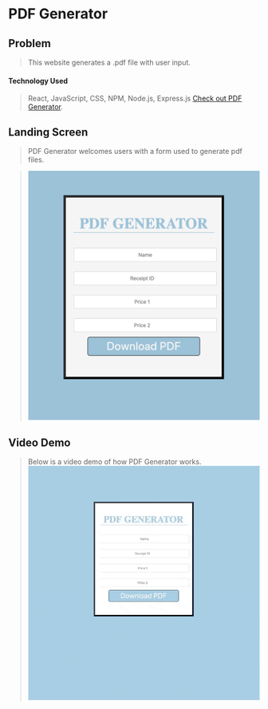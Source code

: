 # PDF Generator

## Problem

> This website generates a .pdf file with user input.

#### Technology Used

> React, JavaScript, CSS, NPM, Node.js, Express.js
> [Check out PDF Generator](https://pdf-generator-michael-anokye.netlify.app/ "Link to PDF Generator").

## Landing Screen

> PDF Generator welcomes users with a form used to generate pdf files.


> ![PDF Generator Landing Screen](public/pdf-gen.png "PDF Generator Landingpage screenshot")


## Video Demo

> Below is a video demo of how PDF Generator works.
> ![Video Demo](public/pdf-gen-demo.gif "Video Demo")

